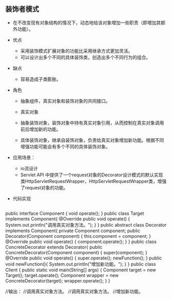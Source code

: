 ## 装饰者模式
- 在不改变现有对象结构的情况下，动态地给该对象增加一些职责（即增加其额外功能）。
  
- 优点
  
  - 采用装饰模式扩展对象的功能比采用继承方式更加灵活。
  - 可以设计出多个不同的具体装饰类，创造出多个不同行为的组合。
  
- 缺点
  
  - 容易造成子类膨胀。
  
- 角色
  
  - 抽象组件，真实对象和装饰对象的共同接口。
  - 真实对象
  - 抽象装饰对象，装饰对象中持有真实对象引用，从而控制在真实对象调用前后增加新的功能。
  
  - 具体装饰对象，继承自装饰对象，负责给真实对象增加新功能。根据不同增强功能可能会有多个不同的具体装饰对象。
  
- 应用场景：
  - io流设计
  - Servlet API 中提供了一个request对象的Decorator设计模式的默认实现类HttpServletRequestWrapper，HttpServletRequestWrapper类，增强了request对象的功能。
  
- 代码实现

  
  
  ```java
public interface Component {
      void operate();
  }
  public class Target implements Component{
      @Override
      public void operate() {
          System.out.println("调用真实对象方法。");
      }
  }
  public abstract class Decorator implements Component{
      private Component component;
      public Decorator(Component component) {
          this.component = component;
      }
      @Override
      public void operate() {
          component.operate();
      }
  }
  public class ConcreteDecorator extends Decorator{
      public ConcreteDecorator(Component component) {
          super(component);
      }
      @Override
      public void operate() {
          super.operate();
          newFunction();
      }
      public void newFunction(){
          System.out.println("增加新功能。");
      }
  }
  public class Client {
      public static void main(String[] args) {
          Component target = new Target();
          target.operate();
          Component wrapper = new ConcreteDecorator(target);
          wrapper.operate();
      }
  }
  
  //输出：
  //调用真实对象方法。
  //调用真实对象方法。
  //增加新功能。
  ```
  
  